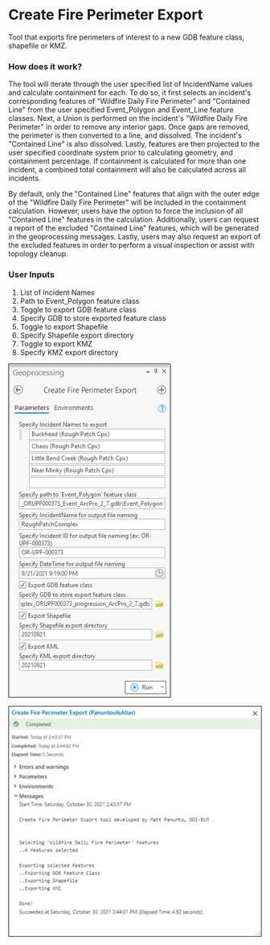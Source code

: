 # Create Fire Perimeter Export

Tool that exports fire perimeters of interest to a new GDB feature class, shapefile or KMZ.

### How does it work?

The tool will iterate through the user specified list of IncidentName values and calculate containment for each. To do so, it first selects an incident's corresponding features of "Wildfire Daily Fire Perimeter" and "Contained Line" from the user specified Event_Polygon and Event_Line feature classes. Next, a Union is performed on the incident's "Wildfire Daily Fire Perimeter" in order to remove any interior gaps. Once gaps are removed, the perimeter is then converted to a line, and dissolved. The incident's "Contained Line" is also dissolved. Lastly, features are then projected to the user specified coordinate system prior to calculating geometry, and containment percentage. If containment is calculated for more than one incident, a combined total containment will also be calculated across all incidents.

By default, only the "Contained Line" features that align with the outer edge of the "Wildfire Daily Fire Perimeter" will be included in the containment calculation. However, users have the option to force the inclusion of all "Contained Line" features in the calculation. Additionally, users can request a report of the excluded "Contained Line" features, which will be generated in the geoprocessing messages. Lastly, users may also request an export of the excluded features in order to perform a visual inspection or assist with topology cleanup.


### User Inputs

1. List of Incident Names
2. Path to Event_Polygon feature class
3. Toggle to export GDB feature class
4. Specify GDB to store exported feature class
5. Toggle to export Shapefile
6. Specify Shapefile export directory
7. Toggle to export KMZ
8. Specify KMZ export directory


![screenshot_CreateFirePerimeterExport_1.png](/docs/screenshot_CreateFirePerimeterExport_1.png?raw=true)

![screenshot_CreateFirePerimeterExport_2.png](/docs/screenshot_CreateFirePerimeterExport_2.png?raw=true)

